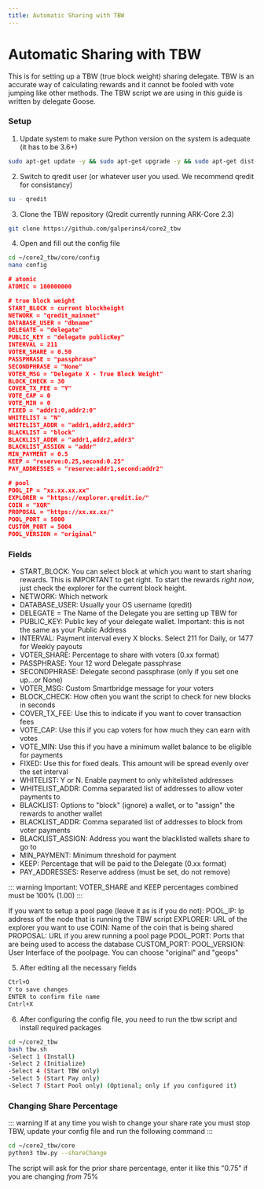 ```yaml
---
title: Automatic Sharing with TBW
---
```

# Automatic Sharing with TBW

This is for setting up a TBW (true block weight) sharing delegate.  TBW is an accurate way of calculating rewards and it cannot be fooled with vote jumping like other methods. The TBW script we are using in this guide is written by delegate Goose.

### Setup

1. Update system to make sure Python version on the system is adequate (it has to be 3.6+)
```bash
sudo apt-get update -y && sudo apt-get upgrade -y && sudo apt-get dist-upgrade -y
```

2. Switch to qredit user (or whatever user you used. We recommend qredit for consistancy)
```bash
su - qredit
```

3. Clone the TBW repository (Qredit currently running ARK-Core 2.3)
```bash
git clone https://github.com/galperins4/core2_tbw
```

4. Open and fill out the config file
```bash
cd ~/core2_tbw/core/config
nano config
```

```json
# atomic
ATOMIC = 100000000

# true block weight
START_BLOCK = current blockheight
NETWORK = "qredit_mainnet"
DATABASE_USER = "dbname"
DELEGATE = "delegate"
PUBLIC_KEY = "delegate publicKey"
INTERVAL = 211
VOTER_SHARE = 0.50
PASSPHRASE = "passphrase"
SECONDPHRASE = "None"
VOTER_MSG = "Delegate X - True Block Weight"
BLOCK_CHECK = 30
COVER_TX_FEE = "Y"
VOTE_CAP = 0
VOTE_MIN = 0
FIXED = "addr1:0,addr2:0"
WHITELIST = "N"
WHITELIST_ADDR = "addr1,addr2,addr3"
BLACKLIST = "block"
BLACKLIST_ADDR = "addr1,addr2,addr3"
BLACKLIST_ASSIGN = "addr"
MIN_PAYMENT = 0.5
KEEP = "reserve:0.25,second:0.25"
PAY_ADDRESSES = "reserve:addr1,second:addr2"

# pool
POOL_IP = "xx.xx.xx.xx"
EXPLORER = "https://explorer.qredit.io/"
COIN = "XQR"
PROPOSAL = "https://xx.xx.xx/"
POOL_PORT = 5000
CUSTOM_PORT = 5004
POOL_VERSION = "original"
```

### Fields
- START_BLOCK: You can select block at which you want to start sharing rewards.  This is IMPORTANT to get right.  To start the rewards *right now*, just check the explorer for the current block height. 
- NETWORK: Which network
- DATABASE_USER: Usually your OS username (qredit)
- DELEGATE = The Name of the Delegate you are setting up TBW for
- PUBLIC_KEY: Public key of your delegate wallet. Important: this is not the same as your Public Address
- INTERVAL: Payment interval every X blocks. Select 211 for Daily, or 1477 for Weekly payouts
- VOTER_SHARE: Percentage to share with voters (0.xx format) 
- PASSPHRASE: Your 12 word Delegate passphrase
- SECONDPHRASE: Delegate second passphrase (only if you set one up...or None)
- VOTER_MSG: Custom Smartbridge message for your voters
- BLOCK_CHECK: How often you want the script to check for new blocks in seconds 
- COVER_TX_FEE: Use this to indicate if you want to cover transaction fees
- VOTE_CAP: Use this if you cap voters for how much they can earn with votes 
- VOTE_MIN: Use this if you have a minimum wallet balance to be eligible for payments 
- FIXED: Use this for fixed deals. This amount will be spread evenly over the set interval 
- WHITELIST: Y or N. Enable payment to only whitelisted addresses
- WHITELIST_ADDR: Comma separated list of addresses to allow voter payments to 
- BLACKLIST: Options to "block" (ignore) a wallet, or to "assign" the rewards to another wallet
- BLACKLIST_ADDR: Comma separated list of addresses to block from voter payments 
- BLACKLIST_ASSIGN: Address you want the blacklisted wallets share to go to
- MIN_PAYMENT: Minimum threshold for payment
- KEEP: Percentage that will be paid to the Delegate (0.xx format)
- PAY_ADDRESSES: Reserve address (must be set, do not remove)

::: warning
Important: VOTER_SHARE and KEEP percentages combined must be 100% (1.00)
:::

If you want to setup a pool page (leave it as is if you do not): 
POOL_IP: Ip address of the node that is running the TBW script
EXPLORER: URL of the explorer you want to use
COIN: Name of the coin that is being shared
PROPOSAL: URL if you arew running a pool page
POOL_PORT: Ports that are being used to access the database
CUSTOM_PORT: 
POOL_VERSION: User Interface of the poolpage. You can choose "original" and "geops"

5. After editing all the necessary fields
```bash
Ctrl+O
Y to save changes
ENTER to confirm file name
Cntrl+X
```

6. After configuring the config file, you need to run the tbw script and install required packages
```bash
cd ~/core2_tbw
bash tbw.sh
-Select 1 (Install)
-Select 2 (Initialize)
-Select 4 (Start TBW only)
-Select 5 (Start Pay only)
-Select 7 (Start Pool only) (Optional; only if you configured it)
```

### Changing Share Percentage

::: warning
If at any time you wish to change your share rate you must stop TBW, update your config file and run the following command
:::
```bash
cd ~/core2_tbw/core
python3 tbw.py --shareChange
```
The script will ask for the prior share percentage, enter it like this "0.75" if you are changing *from* 75%
